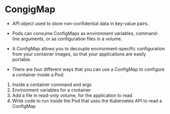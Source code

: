 # CongigMap

- API object used to store non-confidential data in key-value pairs. 
- Pods can consume ConfigMaps as environment variables, command-line arguments, or as configuration files in a volume.
- A ConfigMap allows you to decouple environment-specific configuration from your container images, so that your applications are easily portable.

- There are four different ways that you can use a ConfigMap to configure a container inside a Pod:

1. Inside a container command and args
2. Environment variables for a container
3. Add a file in read-only volume, for the application to read
4. Write code to run inside the Pod that uses the Kubernetes API to read a ConfigMap